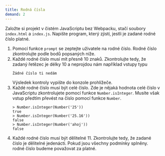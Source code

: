 ```yaml
---
title: Rodná čísla
demand: 2
---
```


Založte si projekt v čistém JavaScriptu bez Webpacku, stačí soubory `index.html` a `index.js`. Napište program, který zjistí, jestli je zadané rodné číslo platné.

1. Pomocí funkce `prompt` se zeptejte uživatele na rodné číslo. Rodné číslo zkontrolujte podle bodů popsaných níže.
1. Každé rodné číslo musí mít přesně 10 znaků. Zkontrolujte tedy, že zadaný řetězec je délky 10 a neprojdou nám například vstupy typu
   ```
   Žádné číslo ti nedám
   ```
   Výsledek kontroly vypište do konzole prohlížeče. 
1. Každé rodné číslo musí být celé číslo. Zde je nějaká hodnota celé číslo v JavaScriptu zkontrolujete pomocí funkce `Number.isInteger`. Musíte však vstup předtím převést na číslo pomocí funkce `Number`.
   ```jscon
   > Number.isInteger(Number('25'))
   true
   > Number.isInteger(Number('25.16'))
   false
   > Number.isInteger(Number('ahoj'))
   false
   ```
1. Každé rodné číslo musí být dělitelné 11. Zkontrolujte tedy, že zadané číslo je dělitelné jedenácti. Pokud jsou všechny podmínky splněny. rodné číslo budeme považovat za platné. 
